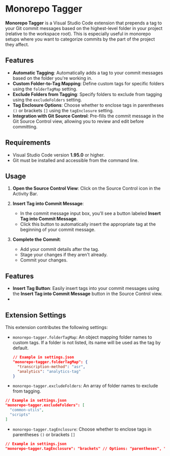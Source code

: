 # Monorepo Tagger

**Monorepo Tagger** is a Visual Studio Code extension that prepends a tag to your Git commit messages based on the highest-level folder in your project (relative to the workspace root). This is especially useful in monorepo setups where you want to categorize commits by the part of the project they affect.

## Features

-   **Automatic Tagging**: Automatically adds a tag to your commit messages based on the folder you're working in.
-   **Custom Folder-to-Tag Mapping**: Define custom tags for specific folders using the `folderTagMap` setting.
-   **Exclude Folders from Tagging**: Specify folders to exclude from tagging using the `excludeFolders` setting.
-   **Tag Enclosure Options**: Choose whether to enclose tags in parentheses `()` or brackets `[]` using the `tagEnclosure` setting.
-   **Integration with Git Source Control**: Pre-fills the commit message in the Git Source Control view, allowing you to review and edit before committing.

## Requirements

-   Visual Studio Code version **1.95.0** or higher.
-   Git must be installed and accessible from the command line.

## Usage

1. **Open the Source Control View**: Click on the Source Control icon in the Activity Bar.

2. **Insert Tag into Commit Message**:

    - In the commit message input box, you'll see a button labeled **Insert Tag into Commit Message**.
    - Click this button to automatically insert the appropriate tag at the beginning of your commit message.

3. **Complete the Commit**:
    - Add your commit details after the tag.
    - Stage your changes if they aren't already.
    - Commit your changes.

## Features

-   **Insert Tag Button**: Easily insert tags into your commit messages using the **Insert Tag into Commit Message** button in the Source Control view.
-

## Extension Settings

This extension contributes the following settings:

-   `monorepo-tagger.folderTagMap`: An object mapping folder names to custom tags. If a folder is not listed, its name will be used as the tag by default.

    ```json
    // Example in settings.json
    "monorepo-tagger.folderTagMap": {
      "transcription-method": "asr",
      "analytics": "analytics-tag"
    }
    ```

-   `monorepo-tagger.excludeFolders`: An array of folder names to exclude from tagging.

```json
// Example in settings.json
"monorepo-tagger.excludeFolders": [
  "common-utils",
  "scripts"
]
```

-   `monorepo-tagger.tagEnclosure`: Choose whether to enclose tags in parentheses `()` or brackets `[]`

```json
// Example in settings.json
"monorepo-tagger.tagEnclosure": "brackets" // Options: "parentheses", "brackets"
```

